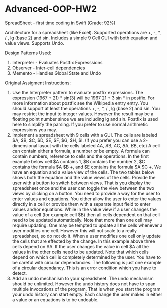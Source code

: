 # Advanced-OOP-HW2
SpreadSheet - first time coding in Swift (Grade: 92%)

Architecture for a spreadsheet (like Excel). Supported operations are +, -, *, / , lg (base 2) and sin. Includes a simple 9 Cell GUI with both equation and value views. Supports Undo.

Design Patterns Used:
1. Interpreter - Evaluates Postfix Expresssions
2. Observer - Inter-cell dependencies
3. Memento - Handles Global State and Undo

Original Assigment Instructions:

1. Use the Interpreter pattern to evaluate postfix expressions. The expression (1967 + 21) *
sin(3) will be 1967 21 + 3 sin * in postfix. For more information about postfix see the Wikipedia
entry entry. You should support at least the operations +, -, *, / , lg (base 2) and sin. You may
restrict the input to integer values. However the result may be a floating point number since we
are including lg and sin. Postfix is used here to simplify the parsing. If you prefer to use normal
arithmetic expressions you may.
2. Implement a spreadsheet with 9 cells with a GUI. The cells are labeled $A, $B, $C, $D, $E,
$F, $G, $H, $I. (If you prefer you can use a 2-dimensional layout with the cells labeled $A$A,
$A$B, $A$C, $B$A, $B$B, etc) A cell can contain either a formula, a number or be empty. A
formula can contain numbers, reference to cells and the operations. In the first example below
cell $A contains 1, $B contains the number 2, $C contains the formula $A $B +, and $E contains the formula $A $C +. 
We have an equation and a value view of the cells. The two tables
below shows both the equation and the value views of the cells. Provide the user with a button
to switch between views. That is you display the spreadsheet once and the user can toggle the
view between the two views by clicking on a button. You need to provide a way for the user to
enter values and equations. You either allow the user to enter the values directly in a cell or
provide them with a separate input field to enter values and/or equations. 
While in the value view if a user changes the value of a cell (for example cell $B) then all cells
dependent on that cell need to be updated automatically. Note that more than one cell may require updating. One may be tempted to update all the cells whenever a user modifies one
cell. However this will not scale to a really spreadsheet, so do not do it. When a user
modifies one cell only update the cells that are effected by the change.
In this example above three cells depend on $A. If the user changes the value in cell $A all the
values in the other cells need to be updated. Note that which cells depend on which cell is
completely determined by the user. You have to be careful with circular dependancies. The following is just one example of a circular dependancy. This is an error condition which you have
to detect.
3. Add an undo mechanism to your spreadsheet. The undo mechanism should be unlimited.
However the undo history does not have to span multiple invocations of the program. That is
when you start the program your undo history can start empty. Each change the user makes in
either a value or an equations is to be undoable. 
